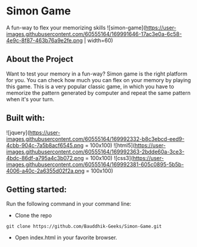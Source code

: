 # Simon Game
A fun-way to flex your memorizing skills
![simon-game](https://user-images.githubusercontent.com/60555164/169991646-17ac3e0a-6c58-4e9c-8f87-463b76a9e2fe.png | width=60)

## About the Project
Want to test your memory in a fun-way? Simon game is the right platform for you. You can check how much you can flex on your memory by playing this game. This is a very popular classic game, in which you have to memorize the pattern generated by computer and repeat the same pattern when it's your turn.

## Built with:
![jquery](https://user-images.githubusercontent.com/60555164/169992332-b8c3ebcd-eed9-4cbb-904c-7a5b8acf6545.png = 100x100)
![html5](https://user-images.githubusercontent.com/60555164/169992363-2bdde60a-3ce3-4bdc-86df-a795a4c3b072.png = 100x100)
![css3](https://user-images.githubusercontent.com/60555164/169992381-605c0895-5b5b-4006-a40c-2a6355d02f2a.png = 100x100)

## Getting started:
Run the following command in your command line:
- Clone the repo
```
git clone https://github.com/Bauddhik-Geeks/Simon-Game.git
```
- Open index.html in your favorite browser.
